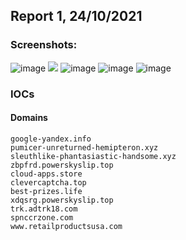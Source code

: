 ## Report 1, 24/10/2021

### Screenshots:
![image](https://user-images.githubusercontent.com/84232764/138615779-4e19d6fb-d918-4c7b-a79f-bbc2046aecf0.png)
![](https://user-images.githubusercontent.com/84232764/138602589-625bd58d-1557-42bf-b8e4-f0b2f82642e3.png)
![image](https://user-images.githubusercontent.com/84232764/138615720-f84c176d-76e2-4d07-b387-19e983bc71a6.png)
![image](https://user-images.githubusercontent.com/84232764/138615738-b17c2dd3-8699-46f2-84a0-32a431664379.png)
![image](https://user-images.githubusercontent.com/84232764/138615745-cd298fc8-0813-4cb6-8014-fa1b4cc56b70.png)

### IOCs
#### Domains
```
google-yandex.info
pumicer-unreturned-hemipteron.xyz
sleuthlike-phantasiastic-handsome.xyz
zbpfrd.powerskyslip.top
cloud-apps.store
clevercaptcha.top
best-prizes.life
xdqsrg.powerskyslip.top
trk.adtrk18.com
spnccrzone.com
www.retailproductsusa.com
```


